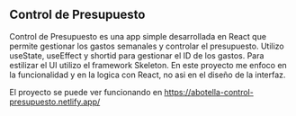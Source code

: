 ## Control de Presupuesto

Control de Presupuesto es una app simple desarrollada en React que permite gestionar los gastos semanales y controlar el presupuesto.
Utilizo useState, useEffect y shortid para gestionar el ID de los gastos.
Para estilizar el UI utilizo el framework Skeleton. En este proyecto me enfoco en la funcionalidad y en la logica con React, no asi en el diseño de la interfaz.

El proyecto  se puede ver funcionando en https://abotella-control-presupuesto.netlify.app/
